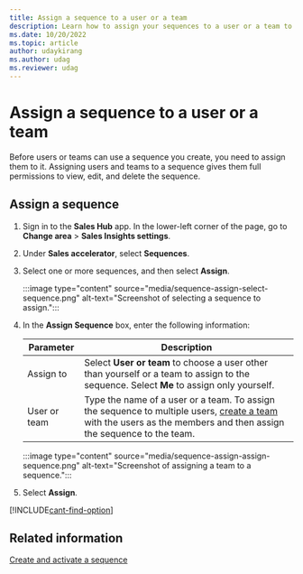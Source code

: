 ```yaml
---
title: Assign a sequence to a user or a team
description: Learn how to assign your sequences to a user or a team to use them in Dynamics 365 sales accelerator.
ms.date: 10/20/2022
ms.topic: article
author: udaykirang
ms.author: udag
ms.reviewer: udag
---
```


# Assign a sequence to a user or a team

Before users or teams can use a sequence you create, you need to assign them to it. Assigning users and teams to a sequence gives them full permissions to view, edit, and delete the sequence.

## Assign a sequence

1. Sign in to the **Sales Hub** app. In the lower-left corner of the page, go to **Change area** > **Sales Insights settings**.

1. Under **Sales accelerator**, select **Sequences**.

1. Select one or more sequences, and then select **Assign**.

    :::image type="content" source="media/sequence-assign-select-sequence.png" alt-text="Screenshot of selecting a sequence to assign.":::

1. In the **Assign Sequence** box, enter the following information:

    | Parameter | Description |
    |-----------|-------------|
    | Assign to | Select **User or team** to choose a user other than yourself or a team to assign to the sequence. Select **Me** to assign only yourself. |
    | User or team | Type the name of a user or a team. To assign the sequence to multiple users, [create a team](manage-teams.md?tabs=sales) with the users as the members and then assign the sequence to the team. |

    :::image type="content" source="media/sequence-assign-assign-sequence.png" alt-text="Screenshot of assigning a team to a sequence.":::

1. Select **Assign**.

[!INCLUDE[cant-find-option](../includes/cant-find-option.md)]

## Related information

[Create and activate a sequence](create-and-activate-a-sequence.md)
